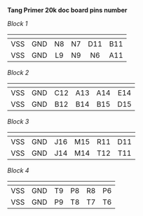 **Tang Primer 20k doc board pins number**

*Block 1*

| <!-- --> | <!-- --> | <!-- --> | <!-- --> | <!-- --> | <!-- --> |
|:--------:|:--------:|:--------:|:--------:|:--------:|:--------:|
| VSS      | GND      | N8       | N7       | D11      | B11      |
| VSS      | GND      | L9       | N9       | N6       | A11      |

*Block 2*

| <!-- --> | <!-- --> | <!-- --> | <!-- --> | <!-- --> | <!-- --> |
|:--------:|:--------:|:--------:|:--------:|:--------:|:--------:|
| VSS      | GND      | C12      | A13      | A14      | E14      |
| VSS      | GND      | B12      | B14      | B15      | D15      |

*Block 3*

| <!-- --> | <!-- --> | <!-- --> | <!-- --> | <!-- --> | <!-- --> |
|:--------:|:--------:|:--------:|:--------:|:--------:|:--------:|
| VSS      | GND      | J16      | M15      | R11      | D11      |
| VSS      | GND      | J14      | M14      | T12      | T11      |

*Block 4*

| <!-- --> | <!-- --> | <!-- --> | <!-- --> | <!-- --> | <!-- --> |
|:--------:|:--------:|:--------:|:--------:|:--------:|:--------:|
| VSS      | GND      | T9       | P8       | R8       | P6       |
| VSS      | GND      | P9       | T8       | T7       | T6       |
